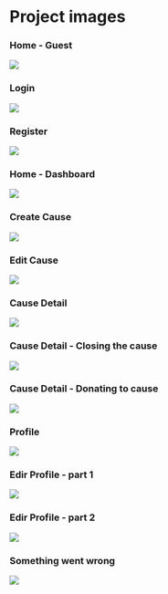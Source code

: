 # Project images

### Home - Guest
![](https://github.com/tmollov/VueJSDonUni/blob/master/Preview%20images/00.home_guest.jpg?raw=true)

### Login 
![](https://github.com/tmollov/VueJSDonUni/blob/master/Preview%20images/01.login.jpg?raw=true)

### Register
![](https://github.com/tmollov/VueJSDonUni/blob/master/Preview%20images/02.register.jpg?raw=true)

### Home - Dashboard
![](https://github.com/tmollov/VueJSDonUni/blob/master/Preview%20images/03.home_dashboard.jpg?raw=true)

### Create Cause
![](https://github.com/tmollov/VueJSDonUni/blob/master/Preview%20images/04.cause_create.jpg?raw=true)

### Edit Cause
![](https://github.com/tmollov/VueJSDonUni/blob/master/Preview%20images/06.cause_edit.jpg?raw=true)

### Cause Detail
![](https://github.com/tmollov/VueJSDonUni/blob/master/Preview%20images/05.cause_detail.jpg?raw=true)

### Cause Detail - Closing the cause
![](https://github.com/tmollov/VueJSDonUni/blob/master/Preview%20images/07.cause_detail_close_cause.jpg?raw=true)

### Cause Detail - Donating to cause
![](https://github.com/tmollov/VueJSDonUni/blob/master/Preview%20images/08.cause_detail_donation.jpg?raw=true)

### Profile
![](https://github.com/tmollov/VueJSDonUni/blob/master/Preview%20images/09.profile.jpg?raw=true)

### Edir Profile - part 1
![](https://github.com/tmollov/VueJSDonUni/blob/master/Preview%20images/10.profile_edit_1.jpg?raw=true)

### Edir Profile - part 2
![](https://github.com/tmollov/VueJSDonUni/blob/master/Preview%20images/11.profile_edit_2_edited.jpg?raw=true)

### Something went wrong
![](https://github.com/tmollov/VueJSDonUni/blob/master/Preview%20images/12.something_went_wrong.jpg?raw=true)
